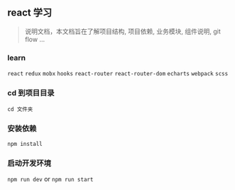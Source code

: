 ## react 学习
> 说明文档，本文档旨在了解项目结构, 项目依赖, 业务模块, 组件说明, git flow ...

### learn
`react` `redux` `mobx` `hooks` `react-router` `react-router-dom` `echarts` `webpack` `scss`

### cd 到项目目录

`cd 文件夹`

### 安装依赖

`npm install`

### 启动开发环境

`npm run dev` or `npm run start`